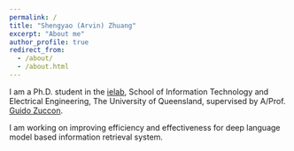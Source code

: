 ```yaml
---
permalink: /
title: "Shengyao (Arvin) Zhuang"
excerpt: "About me"
author_profile: true
redirect_from: 
  - /about/
  - /about.html
---
```


I am a Ph.D. student in the [ielab](http://ielab.io/), School of Information Technology and Electrical Engineering, The University of Queensland, supervised by A/Prof. [Guido Zuccon](http://ielab.io/people/guido-zuccon).

I am working on improving efficiency and effectiveness for deep language model based information retrieval system.
